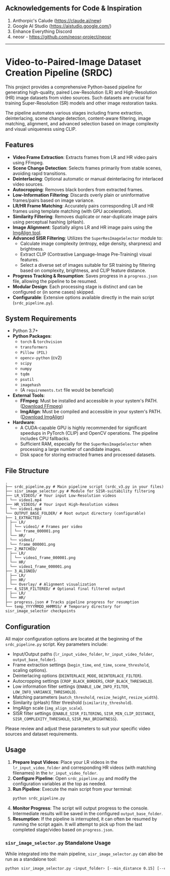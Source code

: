 ## Acknowledgements for Code & Inspiration
1. Anthorpic's Calude (https://claude.ai/new)
2. Google AI Studio (https://aistudio.google.com/)
3. Enhance Everything Discord
4. neosr - https://github.com/neosr-project/neosr

-------------------------------

# Video-to-Paired-Image Dataset Creation Pipeline (SRDC)

This project provides a comprehensive Python-based pipeline for generating high-quality, paired Low-Resolution (LR) and High-Resolution (HR) image datasets from video sources. Such datasets are crucial for training Super-Resolution (SR) models and other image restoration tasks.

The pipeline automates various stages including frame extraction, deinterlacing, scene change detection, content-aware filtering, image matching, alignment, and advanced selection based on image complexity and visual uniqueness using CLIP.

## Features

*   **Video Frame Extraction**: Extracts frames from LR and HR video pairs using FFmpeg.
*   **Scene Change Detection**: Selects frames primarily from stable scenes, avoiding rapid transitions.
*   **Deinterlacing**: Optional automatic or manual deinterlacing for interlaced video sources.
*   **Autocropping**: Removes black borders from extracted frames.
*   **Low-Information Filtering**: Discards overly plain or uninformative frames/pairs based on image variance.
*   **LR/HR Frame Matching**: Accurately pairs corresponding LR and HR frames using template matching (with GPU acceleration).
*   **Similarity Filtering**: Removes duplicate or near-duplicate image pairs using perceptual hashing (pHash).
*   **Image Alignment**: Spatially aligns LR and HR image pairs using the [ImgAlign tool](https://github.com/NicholasGU/ImgAlign).
*   **Advanced SISR Filtering**: Utilizes the `SuperResImageSelector` module to:
    *   Calculate image complexity (entropy, edge density, sharpness) and brightness.
    *   Extract CLIP (Contrastive Language-Image Pre-Training) visual features.
    *   Select a diverse set of images suitable for SR training by filtering based on complexity, brightness, and CLIP feature distance.
*   **Progress Tracking & Resumption**: Saves progress in a `progress.json` file, allowing the pipeline to be resumed.
*   **Modular Design**: Each processing stage is distinct and can be configured or (in some cases) skipped.
*   **Configurable**: Extensive options available directly in the main script (`srdc_pipeline.py`).

## System Requirements

*   Python 3.7+
*   **Python Packages**:
    *   `torch` & `torchvision`
    *   `transformers`
    *   `Pillow (PIL)`
    *   `opencv-python` (cv2)
    *   `scipy`
    *   `numpy`
    *   `tqdm`
    *   `psutil`
    *   `imagehash`
    *   (A `requirements.txt` file would be beneficial)
*   **External Tools**:
    *   **FFmpeg**: Must be installed and accessible in your system's PATH. ([Download FFmpeg](https://ffmpeg.org/download.html))
    *   **ImgAlign**: Must be compiled and accessible in your system's PATH. ([Download ImgAlign](https://github.com/NicholasGU/ImgAlign))
*   **Hardware**:
    *   A CUDA-capable GPU is highly recommended for significant speedups in PyTorch (CLIP) and OpenCV operations. The pipeline includes CPU fallbacks.
    *   Sufficient RAM, especially for the `SuperResImageSelector` when processing a large number of candidate images.
    *   Disk space for storing extracted frames and processed datasets.

## File Structure
```
.
├── srdc_pipeline.py # Main pipeline script (srdc_v3.py in your files)
├── sisr_image_selector.py # Module for SISR-suitability filtering
├── LR_VIDEOS/ # Your input Low-Resolution videos
│ └── video1.mp4
├── HR_VIDEOS/ # Your input High-Resolution videos
│ └── video1.mp4
└── OUTPUT_BASE_FOLDER/ # Root output directory (configurable)
├── 1_EXTRACTED/
│ ├── LR/
│ │ └── video1/ # Frames per video
│ │ └── frame_000001.png
│ └── HR/
│ └── video1/
│ └── frame_000001.png
├── 2_MATCHED/
│ ├── LR/
│ │ └── video1_frame_000001.png
│ └── HR/
│ └── video1_frame_000001.png
├── 3_ALIGNED/
│ ├── LR/
│ ├── HR/
│ └── Overlay/ # Alignment visualization
├── 4_SISR_FILTERED/ # Optional final filtered output
│ ├── LR/
│ └── HR/
├── progress.json # Tracks pipeline progress for resumption
└── temp_YYYYMMDD_HHMMSS/ # Temporary directory for sisr_image_selector checkpoints
```


## Configuration

All major configuration options are located at the beginning of the `srdc_pipeline.py` script. Key parameters include:

*   Input/Output paths (`lr_input_video_folder`, `hr_input_video_folder`, `output_base_folder`).
*   Frame extraction settings (`begin_time`, `end_time`, `scene_threshold`, scaling options).
*   Deinterlacing options (`DEINTERLACE_MODE`, `DEINTERLACE_FILTER`).
*   Autocropping settings (`CROP_BLACK_BORDERS`, `CROP_BLACK_THRESHOLD`).
*   Low information filter settings (`ENABLE_LOW_INFO_FILTER`, `LOW_INFO_VARIANCE_THRESHOLD`).
*   Matching parameters (`match_threshold`, `resize_height`, `resize_width`).
*   Similarity (pHash) filter threshold (`similarity_threshold`).
*   ImgAlign scale (`img_align_scale`).
*   SISR filter settings (`ENABLE_SISR_FILTERING`, `SISR_MIN_CLIP_DISTANCE`, `SISR_COMPLEXITY_THRESHOLD`, `SISR_MAX_BRIGHTNESS`).

Please review and adjust these parameters to suit your specific video sources and dataset requirements.

## Usage

1.  **Prepare Input Videos**: Place your LR videos in the `lr_input_video_folder` and corresponding HR videos (with matching filenames) in the `hr_input_video_folder`.
2.  **Configure Pipeline**: Open `srdc_pipeline.py` and modify the configuration variables at the top as needed.
3.  **Run Pipeline**: Execute the main script from your terminal:
    ```bash
    python srdc_pipeline.py
    ```
4.  **Monitor Progress**: The script will output progress to the console. Intermediate results will be saved in the configured `output_base_folder`.
5.  **Resumption**: If the pipeline is interrupted, it can often be resumed by running the script again. It will attempt to pick up from the last completed stage/video based on `progress.json`.

### `sisr_image_selector.py` Standalone Usage

While integrated into the main pipeline, `sisr_image_selector.py` can also be run as a standalone tool:

```bash
python sisr_image_selector.py <input_folder> [--min_distance 0.15] [--complexity_threshold 0.4] [--max_brightness 200]
